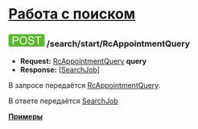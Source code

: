[Работа с поиском](../../index.md)
==================================

### ![POST](../../../../img/post.png) /search/start/RcAppointmentQuery
* **Request:** [RcAppointmentQuery](../../../../types/types.md#com.siams.med.api.RcAppointmentQuery) **query**
* **Response:** [[SearchJob](../../../../types/types.md#com.siams.med.api.SearchJob)]

В запросе передаётся [RcAppointmentQuery](../../../../types/types.md#com.siams.med.api.RcAppointmentQuery). 

В ответе передаётся [SearchJob](../../../../types/types.md#com.siams.med.api.SearchJob)

**[Примеры](examples/RcAppointmentQuery.md)**